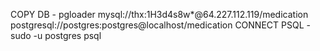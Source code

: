 COPY DB - pgloader mysql://thx:1H3d4s8w*@64.227.112.119/medication postgresql://postgres:postgres@localhost/medication
CONNECT PSQL - sudo -u postgres psql

